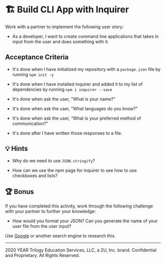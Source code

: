 # 🏗️ Build CLI App with Inquirer

Work with a partner to implement the following user story:

* As a developer, I want to create command line applications that takes in input from the user and does something with it.

## Acceptance Criteria

* It's done when I have initialized my repository with a `package.json` file by running `npm init -y`

* It's done when I have installed inquirer and added it to my list of dependencies by running `npm i inquirer --save`

* It's done when ask the user, "What is your name?"
  
* It's done when ask the user, "What languages do you know?"

* It's done when ask the user, “What is your preferred method of communication?"

* It's done after I have written those responses to a file.

## 💡 Hints

* Why do we need to use `JSON.stringify`?

* How can we use the npm page for inquirer to see how to use checkboxes and lists? 

## 🏆 Bonus

If you have completed this activity, work through the following challenge with your partner to further your knowledge:

* How would you format your JSON? Can you generate the name of your user file from the user input?

Use [Google](https://www.google.com) or another search engine to research this.

---
2020 YEAR Trilogy Education Services, LLC, a 2U, Inc. brand. Confidential and Proprietary. All Rights Reserved.